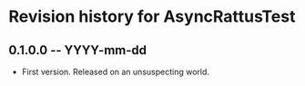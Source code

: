# Revision history for AsyncRattusTest

## 0.1.0.0 -- YYYY-mm-dd

* First version. Released on an unsuspecting world.

